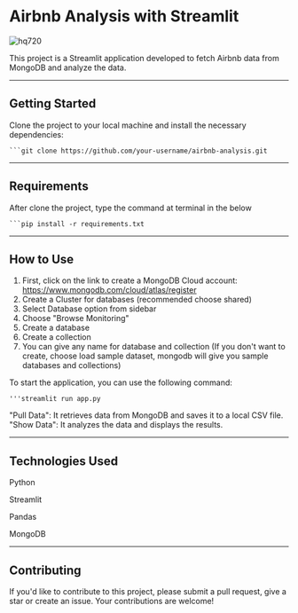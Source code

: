 

# Airbnb Analysis with Streamlit

![hq720](https://github.com/ahmetdzdrr/Streamlit-and-MongoDB-Data-Retrieval-and-Visualization/assets/117534684/ad0df98c-9488-48f6-b671-7ee60e19279b)

This project is a Streamlit application developed to fetch Airbnb data from MongoDB and analyze the data.

**********************************************************

## Getting Started

Clone the project to your local machine and install the necessary dependencies:

    ```git clone https://github.com/your-username/airbnb-analysis.git

**********************************************************

## Requirements

After clone the project, type the command at terminal in the below 

    ```pip install -r requirements.txt

**********************************************************

## How to Use

1. First, click on the link to create a MongoDB Cloud account:
https://www.mongodb.com/cloud/atlas/register
2. Create a Cluster for databases (recommended choose shared)
3. Select Database option from sidebar
4. Choose "Browse Monitoring"
5. Create a database
6. Create a collection
7. You can give any name for database and collection (If you don't want to create, choose load sample dataset, mongodb will give you sample databases and collections)


To start the application, you can use the following command:

    '''streamlit run app.py

"Pull Data": It retrieves data from MongoDB and saves it to a local CSV file.
"Show Data": It analyzes the data and displays the results.

**********************************************************

## Technologies Used

Python

Streamlit

Pandas

MongoDB

**********************************************************

## Contributing

If you'd like to contribute to this project, please submit a pull request, give a star or create an issue. Your contributions are welcome!

